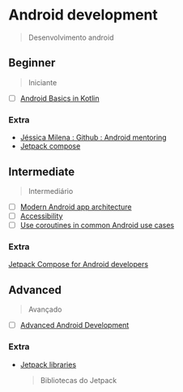 # Android development
> Desenvolvimento android

## Beginner
> Iniciante

- [ ] [Android Basics in Kotlin](https://developer.android.com/courses/android-basics-kotlin/course)

### Extra
- [Jéssica Milena : Github : Android mentoring](https://github.com/jeehmilena/android-mentoring)
- [Jetpack compose](https://developer.android.com/courses/android-basics-compose/course)


## Intermediate
> Intermediário

- [ ] [Modern Android app architecture](https://developer.android.com/courses/pathways/android-architecture)
- [ ] [Accessibility](https://developer.android.com/courses/pathways/make-your-android-app-accessible)
- [ ] [Use coroutines in common Android use cases](https://developer.android.com/courses/pathways/android-coroutines)

### Extra 
[Jetpack Compose for Android developers](https://developer.android.com/courses/jetpack-compose/course)

## Advanced
> Avançado

- [ ] [Advanced Android Development](https://developer.android.com/courses/advanced-training/overview)

### Extra
- [Jetpack libraries](https://developer.android.com/jetpack/androidx/explorer?authuser=1)
  > Bibliotecas do Jetpack 
